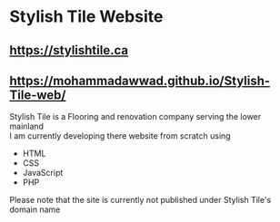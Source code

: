 # Stylish Tile Website
## https://stylishtile.ca
## https://mohammadawwad.github.io/Stylish-Tile-web/
Stylish Tile is  a Flooring and renovation company serving the lower mainland <br>
I am currently developing there website from scratch using<br>
* HTML
* CSS
* JavaScript
* PHP

Please note that the site is currently not published under Stylish Tile's domain name
